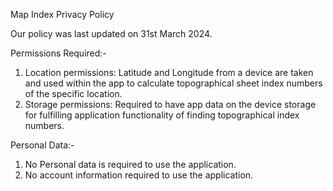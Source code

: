 Map Index Privacy Policy

Our policy was last updated on 31st March 2024.

Permissions Required:-
1. Location permissions: 
   Latitude and Longitude from a device are taken and used within the app to calculate topographical sheet index numbers of the specific location.
2. Storage permissions:
   Required to have app data on the device storage for fulfilling application functionality of finding topographical index numbers.

Personal Data:-
1. No Personal data is required to use the application.
2. No account information required to use the application.
